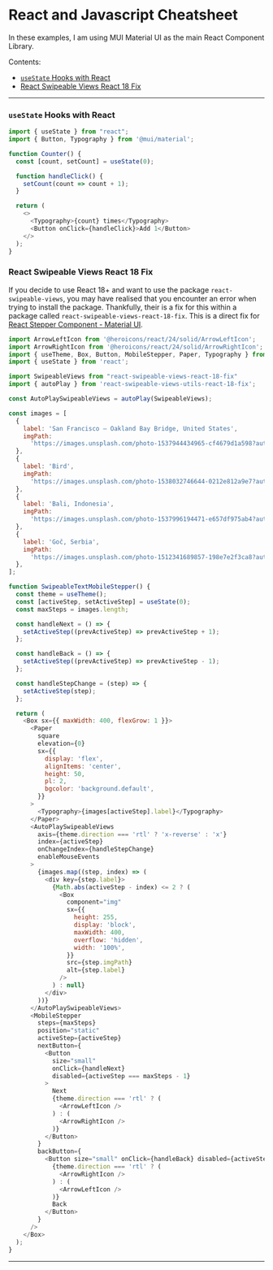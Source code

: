 # React and Javascript Cheatsheet

In these examples, I am using MUI Material UI as the main React Component Library.

Contents:
- [`useState` Hooks with React](#usestate-hooks-with-react)
- [React Swipeable Views React 18 Fix](#react-swipeable-views-react-18-fix)

***
### `useState` Hooks with React

```js
import { useState } from "react";
import { Button, Typography } from '@mui/material';

function Counter() {
  const [count, setCount] = useState(0);

  function handleClick() {
    setCount(count => count + 1);
  }

  return (
    <>
      <Typography>{count} times</Typography>
      <Button onClick={handleClick}>Add 1</Button>
    </>
  );
}
```

### React Swipeable Views React 18 Fix
If you decide to use React 18+ and want to use the package `react-swipeable-views`, you may have realised that you encounter an error when trying to install the package. Thankfully, their is a fix for this within a package called `react-swipeable-views-react-18-fix`.
This is a direct fix for [React Stepper Component - Material UI](https://mui.com/material-ui/react-stepper/#text-with-carousel-effect).

```js
import ArrowLeftIcon from '@heroicons/react/24/solid/ArrowLeftIcon';
import ArrowRightIcon from '@heroicons/react/24/solid/ArrowRightIcon';
import { useTheme, Box, Button, MobileStepper, Paper, Typography } from "@mui/material";
import { useState } from 'react';

import SwipeableViews from "react-swipeable-views-react-18-fix"
import { autoPlay } from 'react-swipeable-views-utils-react-18-fix';

const AutoPlaySwipeableViews = autoPlay(SwipeableViews);

const images = [
  {
    label: 'San Francisco – Oakland Bay Bridge, United States',
    imgPath:
      'https://images.unsplash.com/photo-1537944434965-cf4679d1a598?auto=format&fit=crop&w=400&h=250&q=60',
  },
  {
    label: 'Bird',
    imgPath:
      'https://images.unsplash.com/photo-1538032746644-0212e812a9e7?auto=format&fit=crop&w=400&h=250&q=60',
  },
  {
    label: 'Bali, Indonesia',
    imgPath:
      'https://images.unsplash.com/photo-1537996194471-e657df975ab4?auto=format&fit=crop&w=400&h=250',
  },
  {
    label: 'Goč, Serbia',
    imgPath:
      'https://images.unsplash.com/photo-1512341689857-198e7e2f3ca8?auto=format&fit=crop&w=400&h=250&q=60',
  },
];

function SwipeableTextMobileStepper() {
  const theme = useTheme();
  const [activeStep, setActiveStep] = useState(0);
  const maxSteps = images.length;

  const handleNext = () => {
    setActiveStep((prevActiveStep) => prevActiveStep + 1);
  };

  const handleBack = () => {
    setActiveStep((prevActiveStep) => prevActiveStep - 1);
  };

  const handleStepChange = (step) => {
    setActiveStep(step);
  };

  return (
    <Box sx={{ maxWidth: 400, flexGrow: 1 }}>
      <Paper
        square
        elevation={0}
        sx={{
          display: 'flex',
          alignItems: 'center',
          height: 50,
          pl: 2,
          bgcolor: 'background.default',
        }}
      >
        <Typography>{images[activeStep].label}</Typography>
      </Paper>
      <AutoPlaySwipeableViews
        axis={theme.direction === 'rtl' ? 'x-reverse' : 'x'}
        index={activeStep}
        onChangeIndex={handleStepChange}
        enableMouseEvents
      >
        {images.map((step, index) => (
          <div key={step.label}>
            {Math.abs(activeStep - index) <= 2 ? (
              <Box
                component="img"
                sx={{
                  height: 255,
                  display: 'block',
                  maxWidth: 400,
                  overflow: 'hidden',
                  width: '100%',
                }}
                src={step.imgPath}
                alt={step.label}
              />
            ) : null}
          </div>
        ))}
      </AutoPlaySwipeableViews>
      <MobileStepper
        steps={maxSteps}
        position="static"
        activeStep={activeStep}
        nextButton={
          <Button
            size="small"
            onClick={handleNext}
            disabled={activeStep === maxSteps - 1}
          >
            Next
            {theme.direction === 'rtl' ? (
              <ArrowLeftIcon />
            ) : (
              <ArrowRightIcon />
            )}
          </Button>
        }
        backButton={
          <Button size="small" onClick={handleBack} disabled={activeStep === 0}>
            {theme.direction === 'rtl' ? (
              <ArrowRightIcon />
            ) : (
              <ArrowLeftIcon />
            )}
            Back
          </Button>
        }
      />
    </Box>
  );
}

```

***
